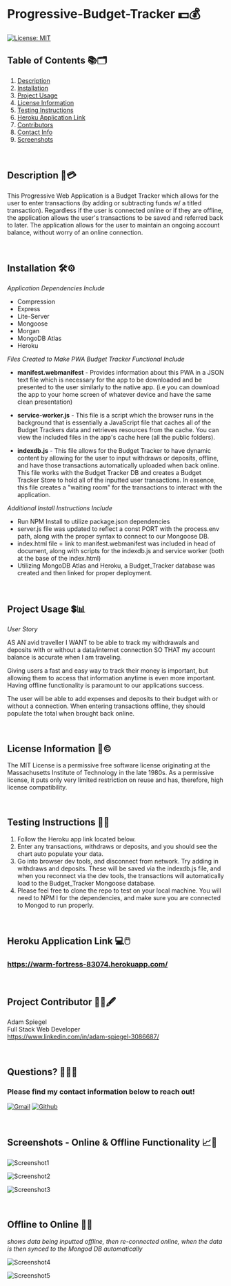 # Progressive-Budget-Tracker :dollar::moneybag:

[![License: MIT](https://img.shields.io/badge/License-MIT-yellow.svg)](https://opensource.org/licenses/MIT)

## Table of Contents :books::card_index_dividers:

1.  [Description](#Description)
2.  [Installation](#Installation)
3.  [Project Usage](#Project-Usage)
4.  [License Information](#License-Information)
5.  [Testing Instructions](#Testing-Instructions)
6.  [Heroku Application Link](#Heroku-Application-Link)
7.  [Contributors](#Project-Contributors)
8.  [Contact Info](#Questions)
9.  [Screenshots](#Screenshots)

<br>

## Description :money_with_wings::credit_card:

This Progressive Web Application is a Budget Tracker which allows for the user to enter transactions (by adding or subtracting funds w/ a titled transaction). Regardless if the user is connected online or if they are offline, the application allows the user's transactions to be saved and referred back to later. The application allows for the user to maintain an ongoing account balance, without worry of an online connection.

<br>

## Installation :hammer_and_wrench::gear:

_Application Dependencies Include_

- Compression
- Express
- Lite-Server
- Mongoose
- Morgan
- MongoDB Atlas
- Heroku

_Files Created to Make PWA Budget Tracker Functional Include_

- **manifest.webmanifest** - Provides information about this PWA in a JSON text file which is necessary for the app to be downloaded and be presented to the user similarly to the native app. (i.e you can download the app to your home screen of whatever device and have the same clean presentation)

- **service-worker.js** - This file is a script which the browser runs in the background that is essentially a JavaScript file that caches all of the Budget Trackers data and retrieves resources from the cache. You can view the included files in the app's cache here (all the public folders).

- **indexdb.js** - This file allows for the Budget Tracker to have dynamic content by allowing for the user to input withdraws or deposits, offline, and have those transactions automatically uploaded when back online. This file works with the Budget Tracker DB and creates a Budget Tracker Store to hold all of the inputted user transactions. In essence, this file creates a "waiting room" for the transactions to interact with the application.

_Additional Install Instructions Include_

- Run NPM Install to utilize package.json dependencies
- server.js file was updated to reflect a const PORT with the process.env path, along with the proper syntax to connect to our Mongoose DB.
- index.html file = link to manifest.webmanifest was included in head of document, along with scripts for the indexdb.js and service worker (both at the base of the index.html)
- Utilizing MongoDB Atlas and Heroku, a Budget_Tracker database was created and then linked for proper deployment.

<br>

## Project Usage :heavy_dollar_sign::bar_chart:

_User Story_<br>

AS AN avid traveller
I WANT to be able to track my withdrawals and deposits with or without a data/internet connection
SO THAT my account balance is accurate when I am traveling.<br>

Giving users a fast and easy way to track their money is important, but allowing them to access that information anytime is even more important. Having offline functionality is paramount to our applications success.<br>

The user will be able to add expenses and deposits to their budget with or without a connection. When entering transactions offline, they should populate the total when brought back online.

<br>

## License Information :ticket::copyright:

The MIT License is a permissive free software license originating at the Massachusetts Institute of Technology in the late 1980s. As a permissive license, it puts only very limited restriction on reuse and has, therefore, high license compatibility.

<br>

## Testing Instructions :technologist:

1. Follow the Heroku app link located below.
2. Enter any transactions, withdraws or deposits, and you should see the chart auto populate your data.
3. Go into browser dev tools, and disconnect from network. Try adding in withdraws and deposits. These will be saved via the indexdb.js file, and when you reconnect via the dev tools, the transactions will automatically load to the Budget_Tracker Mongoose database.
4. Please feel free to clone the repo to test on your local machine. You will need to NPM I for the dependencies, and make sure you are connected to Mongod to run properly.

<br>

## Heroku Application Link :computer::computer_mouse:

### **https://warm-fortress-83074.herokuapp.com/**

<br>

## Project Contributor :man_technologist::fountain_pen:

Adam Spiegel<br>
Full Stack Web Developer<br>
https://www.linkedin.com/in/adam-spiegel-3086687/

<br>

## Questions? :raising_hand_man::grey_question:

### Please find my contact information below to reach out!

[![Gmail](https://img.shields.io/badge/Gmail-D14836?style=for-the-badge&logo=gmail&logoColor=white)](mailto:AdamSpiegel23@gmail.com) [![Github](https://img.shields.io/badge/GitHub-100000?style=for-the-badge&logo=github&logoColor=white)](https://github.com/AdamSpiegel)

<br>

## Screenshots - Online & Offline Functionality :chart_with_upwards_trend::camera_flash:

![Screenshot1](images\Screenshot1.png)

![Screenshot2](images\Screenshot2.png)

![Screenshot3](images\Screenshot3.png)

<br>

## Offline to Online :electric_plug::signal_strength:

_shows data being inputted offline, then re-connected online, when the data is then synced to the Mongod DB automatically_

![Screenshot4](images\Screenshot4.jpg)

![Screenshot5](images\Screenshot5.jpg)
